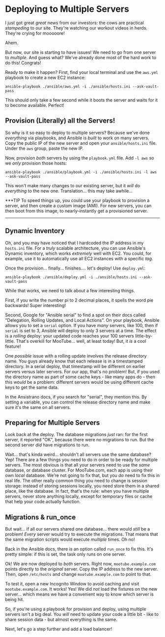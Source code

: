 # Deploying to Multiple Servers

I just got great *great* news from our investors: the cows are practical *stampeding*
to our site. They're watching our workout videos in herds. They're crying for mooooore!

Ahem.

But now, our site is starting to have issues! We need to go from one server to *multiple*.
And guess what? We've already done most of the hard work to do this! Congrats!

Ready to make it happen? First, find your local terminal and use the `aws.yml`
playbook to create a new EC2 instance:

```terminal-silent
ansible-playbook ./ansible/aws.yml -i ./ansible/hosts.ini --ask-vault-pass
```

This should only take a few second while it boots the server and waits for it to
become available. Perfect!

## Provision (Literally) all the Servers!

So why is it so easy to deploy to multiple servers? Because we've done *everything*
via playbooks, and Ansible is *built* to work on many servers. Copy the public IP
of the new server and open your `ansible/hosts.ini` file. Under the `aws` group,
paste the new IP.

Now, provision *both* servers by using the `playbook.yml` file. Add `-l aws` so
we *only* provision those hosts:

```terminal-silent
ansible-playbook ./ansible/playbook.yml -i ./ansible/hosts.ini -l aws --ask-vault-pass
```

This won't make many changes to our existing server, but it *will* do *everything*
to the new one. Translation... this may take awhile...

***TIP
To speed things up, you could use your playbook to provision a server, and then
create a custom image (AMI). For new servers, you can then boot from this image,
to nearly-instantly get a provisioned server.
***

## Dynamic Inventory

Oh, and you may have noticed that I hardcoded the IP address in my `hosts.ini` file.
For a *truly* scalable architecture, you can use Ansible's Dynamic inventory, which
works *extremely* well with EC2. You could, for example, use it to automatically use
all EC2 instances with a specific *tag*.

Once the provision... finally... finishes.... let's deploy! Use `deploy.yml`:

```terminal-silent
ansible-playbook ./ansible/deploy.yml -i ./ansible/hosts.ini --ask-vault-pass
```

While that works, we need to talk about a few interesting things.

First, if you write the number pi to 2 decimal places, it spells the word pie backwards!
Super interesting!

Second, Google for "Ansible serial" to find a spot on their docs called "Delegation,
Rolling Updates, and Local Actions". On your playbook, Ansible allows you to set
a `serial` option. If you have *many* servers, like 100, then if `serial` is set
to 3, Ansible will deploy to only 3 servers at a time. The effect is a *rolling*
deploy: your updated code reaches your 100 servers little-by-little. That's overkill
for MooTube... well, at least today! But, it *is* a cool feature!

One *possible* issue with a rolling update involves the release directory name.
You guys already know that each release is in a timestamped directory. In a serial
deploy, that timestamp will be different on earlier servers versus later servers.
For our app, that's no problem! But, if you used the directory name as part of some
cache keys - like many apps do - then this *would* be a problem: different servers
would be using different cache keys to get the same data.

In the Ansistrano docs, if you search for "serial", they mention this. By setting
a variable, you can control the release directory name and make sure it's the same
on all servers.

## Preparing for Multiple Servers

Look back at the deploy. The database migrations *just* ran: for the first server,
it reported "OK", because there were no migrations to run. But the second server
*did* have migrations to run.

Wait... that's kinda weird... shouldn't all servers use the same database? Yep!
There are a few things you need to do in order to be ready for multiple servers.
The most obvious is that all your servers need to use the *same* database, or database
cluster. For MooTube.com, each app is using their own *local* database. We're not
going to fix that, but you *do* need to fix this in real life. The other really common
thing you need to change is session storage: instead of storing sessions locally,
you need store them in a shared place, like the database. In fact, that's the rule:
when you have multiple servers, never store anything locally, except for temporary
files or cache that help your code actually function.

## Migrations & run_once

But wait... if all our servers shared one database... there would *still* be a problem!
*Every* server would try to execute the migrations. That means that the same migration
scripts would execute *multiple* times. Oh no!

Back in the Ansible docs, there is an option called `run_once` to fix this. It's
pretty simple: if this is set, the task only runs on one server. 

Ok! We are now deployed to *both* servers. Right now, `mootube.example.com` points
directly to the *original* server. Copy the IP address to the new server. Then,
open `/etc/hosts` and change `mootube.example.com` to point to that.

To test it, open a new Incognito Window to avoid caching and visit `mootube.example.com`.
It works! Yes! We did *not* load the fixtures on the new server... which means we
have a convenient way to know which server is being hit.

So, if you're using a playbook for provision and deploy, using multiple servers
isn't a big deal. You *will* need to update your code a little bit - like to share
session data - but almost everything is the same.

Next, let's go a step further and add a load balancer!
